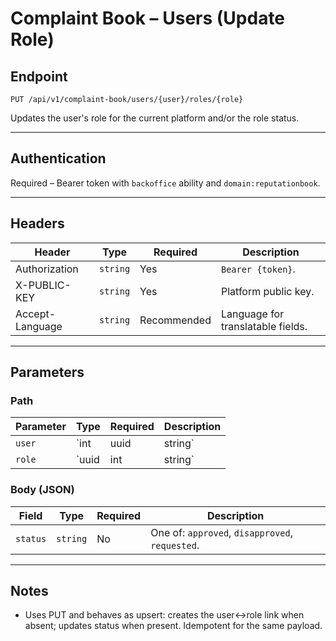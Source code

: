 # Complaint Book – Users (Update Role)

## Endpoint

`PUT /api/v1/complaint-book/users/{user}/roles/{role}`

Updates the user's role for the current platform and/or the role status.

---

## Authentication

Required – Bearer token with `backoffice` ability and `domain:reputationbook`.

---

## Headers

| Header | Type | Required | Description |
| ------ | ---- | -------- | ----------- |
| Authorization | `string` | Yes | `Bearer {token}`. |
| X-PUBLIC-KEY | `string` | Yes | Platform public key. |
| Accept-Language | `string` | Recommended | Language for translatable fields. |

---

## Parameters

### Path

| Parameter | Type | Required | Description |
| --------- | ---- | -------- | ----------- |
| `user` | `int|uuid|string` | Yes | User identifier. |
| `role` | `uuid|int|string` | Yes | Role identifier (UUID, ID, or name). |

### Body (JSON)

| Field | Type | Required | Description |
| ----- | ---- | -------- | ----------- |
| `status` | `string` | No | One of: `approved`, `disapproved`, `requested`. |

---

## Notes

- Uses PUT and behaves as upsert: creates the user↔role link when absent; updates status when present. Idempotent for the same payload.
